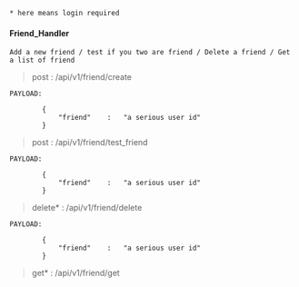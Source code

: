 ```* here means login required```

#### Friend_Handler

    Add a new friend / test if you two are friend / Delete a friend / Get a list of friend

> post : /api/v1/friend/create

```
PAYLOAD:

        {
            "friend"    :   "a serious user id"
        }
```

> post : /api/v1/friend/test_friend

```
PAYLOAD:

        {
            "friend"    :   "a serious user id"
        }
```

> delete* : /api/v1/friend/delete

```
PAYLOAD:

        {
            "friend"    :   "a serious user id"
        }
```

> get* : /api/v1/friend/get
